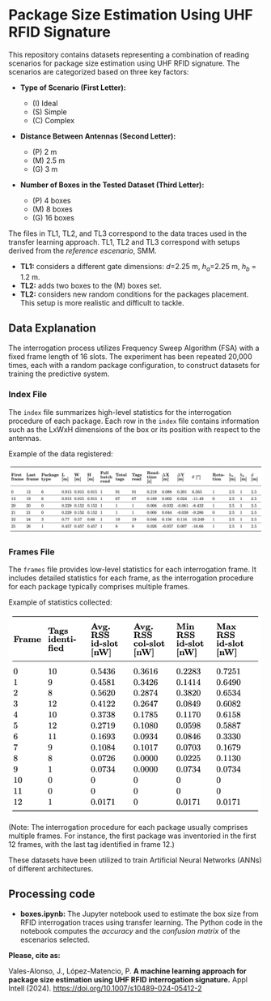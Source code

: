 # Package Size Estimation Using UHF RFID Signature

This repository contains datasets representing a combination of reading scenarios for package size estimation using UHF RFID signature. The scenarios are categorized based on three key factors:

- **Type of Scenario (First Letter):**
  - (I) Ideal
  - (S) Simple
  - (C) Complex

- **Distance Between Antennas (Second Letter):**
  - (P) 2 m
  - (M) 2.5 m
  - (G) 3 m

- **Number of Boxes in the Tested Dataset (Third Letter):**
  - (P) 4 boxes
  - (M) 8 boxes
  - (G) 16 boxes

<!--- 
The files in TL1SXM, TL2SMF, and TL3NMM correspond to the data and results of the transfer learning approach.
--->
The files in TL1, TL2, and TL3 correspond to the data traces used in the transfer learning approach. TL1, TL2 and TL3 correspond with setups derived from the *reference escenario*, SMM.
- **TL1:** considers a different gate dimensions: $d$=2.25 m, $h_a$=2.25 m, $h_b$ = 1.2 m.
- **TL2:** adds two boxes to the (M) boxes set.
- **TL2:** considers new random conditions for the packages placement. This setup is more realistic and difficult to tackle.


## Data Explanation

The interrogation process utilizes Frequency Sweep Algorithm (FSA) with a fixed frame length of 16 slots. The experiment has been repeated 20,000 times, each with a random package configuration, to construct datasets for training the predictive system.

### Index File

The `index` file summarizes high-level statistics for the interrogation procedure of each package. Each row in the `index` file contains information such as the LxWxH dimensions of the box or its position with respect to the antennas.

Example of the data registered:

<img src='zfigs/index.png' width='750'>

### Frames File

The `frames` file provides low-level statistics for each interrogation frame. It includes detailed statistics for each frame, as the interrogation procedure for each package typically comprises multiple frames.

Example of statistics collected:

<img src='zfigs/frames.png' width='500'>

(Note: The interrogation procedure for each package usually comprises multiple frames. For instance, the first package was inventoried in the first 12 frames, with the last tag identified in frame 12.)

These datasets have been utilized to train Artificial Neural Networks (ANNs) of different architectures. 

## Processing code

- **boxes.ipynb:** The Jupyter notebook used to estimate the box size from RFID interrogation traces using transfer learning. The Python code in the notebook computes the *accuracy* and the *confusion matrix* of the escenarios selected.

**Please, cite as:**

Vales-Alonso, J., López-Matencio, P. **A machine learning approach for package size estimation using UHF RFID interrogation signature.** Appl Intell (2024). https://doi.org/10.1007/s10489-024-05412-2

